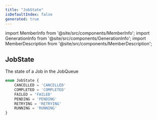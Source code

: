 ```yaml
---
title: "JobState"
isDefaultIndex: false
generated: true
---
```

<!-- This file was generated from the Vendure source. Do not modify. Instead, re-run the "docs:build" script -->
import MemberInfo from '@site/src/components/MemberInfo';
import GenerationInfo from '@site/src/components/GenerationInfo';
import MemberDescription from '@site/src/components/MemberDescription';


## JobState

<GenerationInfo sourceFile="packages/common/src/generated-types.ts" sourceLine="2161" packageName="@vendure/common" />

The state of a Job in the JobQueue

```ts title="Signature"
enum JobState {
    CANCELLED = 'CANCELLED'
    COMPLETED = 'COMPLETED'
    FAILED = 'FAILED'
    PENDING = 'PENDING'
    RETRYING = 'RETRYING'
    RUNNING = 'RUNNING'
}
```
